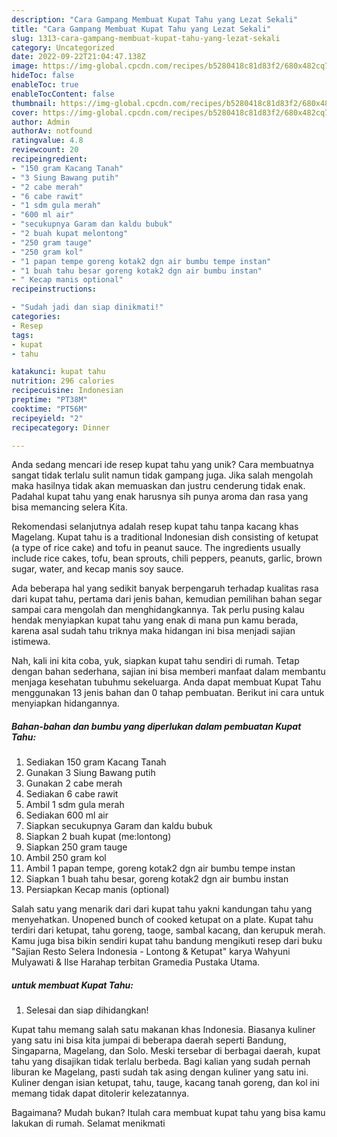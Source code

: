 ```yaml
---
description: "Cara Gampang Membuat Kupat Tahu yang Lezat Sekali"
title: "Cara Gampang Membuat Kupat Tahu yang Lezat Sekali"
slug: 1313-cara-gampang-membuat-kupat-tahu-yang-lezat-sekali
category: Uncategorized
date: 2022-09-22T21:04:47.138Z
image: https://img-global.cpcdn.com/recipes/b5280418c81d83f2/680x482cq70/kupat-tahu-foto-resep-utama.jpg
hideToc: false
enableToc: true
enableTocContent: false
thumbnail: https://img-global.cpcdn.com/recipes/b5280418c81d83f2/680x482cq70/kupat-tahu-foto-resep-utama.jpg
cover: https://img-global.cpcdn.com/recipes/b5280418c81d83f2/680x482cq70/kupat-tahu-foto-resep-utama.jpg
author: Admin
authorAv: notfound
ratingvalue: 4.8
reviewcount: 20
recipeingredient:
- "150 gram Kacang Tanah"
- "3 Siung Bawang putih"
- "2 cabe merah"
- "6 cabe rawit"
- "1 sdm gula merah"
- "600 ml air"
- "secukupnya Garam dan kaldu bubuk"
- "2 buah kupat melontong"
- "250 gram tauge"
- "250 gram kol"
- "1 papan tempe goreng kotak2 dgn air bumbu tempe instan"
- "1 buah tahu besar goreng kotak2 dgn air bumbu instan"
- " Kecap manis optional"
recipeinstructions:

- "Sudah jadi dan siap dinikmati!"
categories:
- Resep
tags:
- kupat
- tahu

katakunci: kupat tahu 
nutrition: 296 calories
recipecuisine: Indonesian
preptime: "PT38M"
cooktime: "PT56M"
recipeyield: "2"
recipecategory: Dinner

---
```





Anda sedang mencari ide resep kupat tahu yang unik? Cara membuatnya sangat tidak terlalu sulit namun tidak gampang juga. Jika salah mengolah maka hasilnya tidak akan memuaskan dan justru cenderung tidak enak. Padahal kupat tahu yang enak harusnya sih punya aroma dan rasa yang bisa memancing selera Kita.





Rekomendasi selanjutnya adalah resep kupat tahu tanpa kacang khas Magelang. Kupat tahu is a traditional Indonesian dish consisting of ketupat (a type of rice cake) and tofu in peanut sauce. The ingredients usually include rice cakes, tofu, bean sprouts, chili peppers, peanuts, garlic, brown sugar, water, and kecap manis soy sauce.

Ada beberapa hal yang sedikit banyak berpengaruh terhadap kualitas rasa dari kupat tahu, pertama dari jenis bahan, kemudian pemilihan bahan segar sampai cara mengolah dan menghidangkannya. Tak perlu pusing kalau hendak menyiapkan kupat tahu yang enak di mana pun kamu berada, karena asal sudah tahu triknya maka hidangan ini bisa menjadi sajian istimewa.






Nah, kali ini kita coba, yuk, siapkan kupat tahu sendiri di rumah. Tetap dengan bahan sederhana, sajian ini bisa memberi manfaat dalam membantu menjaga kesehatan tubuhmu sekeluarga. Anda dapat membuat Kupat Tahu menggunakan 13 jenis bahan dan 0 tahap pembuatan. Berikut ini cara untuk menyiapkan hidangannya.

<!--inarticleads1-->

##### Bahan-bahan dan bumbu yang diperlukan dalam pembuatan Kupat Tahu:

1. Sediakan 150 gram Kacang Tanah
1. Gunakan 3 Siung Bawang putih
1. Gunakan 2 cabe merah
1. Sediakan 6 cabe rawit
1. Ambil 1 sdm gula merah
1. Sediakan 600 ml air
1. Siapkan secukupnya Garam dan kaldu bubuk
1. Siapkan 2 buah kupat (me:lontong)
1. Siapkan 250 gram tauge
1. Ambil 250 gram kol
1. Ambil 1 papan tempe, goreng kotak2 dgn air bumbu tempe instan
1. Siapkan 1 buah tahu besar, goreng kotak2 dgn air bumbu instan
1. Persiapkan  Kecap manis (optional)


Salah satu yang menarik dari dari kupat tahu yakni kandungan tahu yang menyehatkan. Unopened bunch of cooked ketupat on a plate. Kupat tahu terdiri dari ketupat, tahu goreng, taoge, sambal kacang, dan kerupuk merah. Kamu juga bisa bikin sendiri kupat tahu bandung mengikuti resep dari buku &#34;Sajian Resto Selera Indonesia - Lontong &amp; Ketupat&#34; karya Wahyuni Mulyawati &amp; Ilse Harahap terbitan Gramedia Pustaka Utama. 

<!--inarticleads2-->

#####  untuk membuat Kupat Tahu:


1. Selesai dan siap dihidangkan!

Kupat tahu memang salah satu makanan khas Indonesia. Biasanya kuliner yang satu ini bisa kita jumpai di beberapa daerah seperti Bandung, Singaparna, Magelang, dan Solo. Meski tersebar di berbagai daerah, kupat tahu yang disajikan tidak terlalu berbeda. Bagi kalian yang sudah pernah liburan ke Magelang, pasti sudah tak asing dengan kuliner yang satu ini. Kuliner dengan isian ketupat, tahu, tauge, kacang tanah goreng, dan kol ini memang tidak dapat ditolerir kelezatannya. 

Bagaimana? Mudah bukan? Itulah cara membuat kupat tahu yang bisa kamu lakukan di rumah. Selamat menikmati
